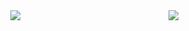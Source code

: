 <img align="right" src="https://github-readme-stats.vercel.app/api?username=YXYX999&show_icons=true&icon_color=CE1D2D&text_color=718096&bg_color=ffffff&hide_title=true" />
<div align="center">
  <img  src="https://github-readme-streak-stats.herokuapp.com/?user=YXYX999&theme=radical" />
</div>
